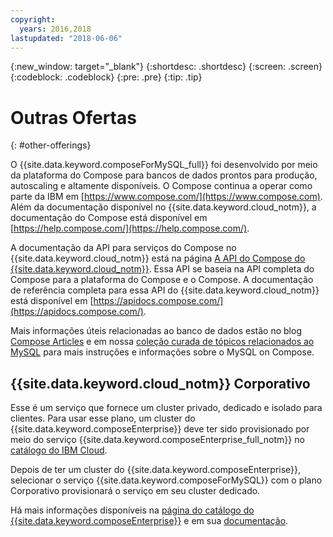 ```yaml
---
copyright:
  years: 2016,2018
lastupdated: "2018-06-06"
---
```


{:new_window: target="_blank"}
{:shortdesc: .shortdesc}
{:screen: .screen}
{:codeblock: .codeblock}
{:pre: .pre}
{:tip: .tip}

# Outras Ofertas 
{: #other-offerings}

O {{site.data.keyword.composeForMySQL_full}} foi desenvolvido por meio da plataforma do Compose para bancos de dados prontos para produção, autoscaling e altamente disponíveis. O Compose continua a operar como parte da IBM em [https://www.compose.com/](https://www.compose.com). Além da documentação disponível no {{site.data.keyword.cloud_notm}}, a documentação do Compose está disponível em [https://help.compose.com/](https://help.compose.com/).

A documentação da API para serviços do Compose no {{site.data.keyword.cloud_notm}} está na página [A API do Compose do {{site.data.keyword.cloud_notm}}](https://www.compose.com/articles/the-ibm-cloud-compose-api/). Essa API se baseia na API completa do Compose para a plataforma do Compose e o Compose. A documentação de referência completa para essa API do {{site.data.keyword.cloud_notm}} está disponível em [https://apidocs.compose.com/](https://apidocs.compose.com/).

Mais informações úteis relacionadas ao banco de dados estão no blog [Compose Articles](https://www.compose.com/articles/) e em nossa [coleção curada de tópicos relacionados ao MySQL](https://www.compose.com/articles/curated-collection-compose-for-mysql/) para mais instruções e informações sobre o MySQL on Compose.

## {{site.data.keyword.cloud_notm}}  Corporativo

Esse é um serviço que fornece um cluster privado, dedicado e isolado para clientes. Para usar esse plano, um cluster do {{site.data.keyword.composeEnterprise}} deve ter sido provisionado por meio do serviço {{site.data.keyword.composeEnterprise_full_notm}} no [catálogo do IBM Cloud](https://console.{DomainName}/catalog/).

Depois de ter um cluster do {{site.data.keyword.composeEnterprise}}, selecionar o serviço {{site.data.keyword.composeForMySQL}} com o plano Corporativo provisionará o serviço em seu cluster dedicado. 

Há mais informações disponíveis na [página do catálogo do {{site.data.keyword.composeEnterprise}}](https://console.{DomainName}/catalog/services/compose-enterprise) e em sua [documentação](https://console.{DomainName}/docs/services/ComposeEnterprise/index.html#about-compose-enterprise).
